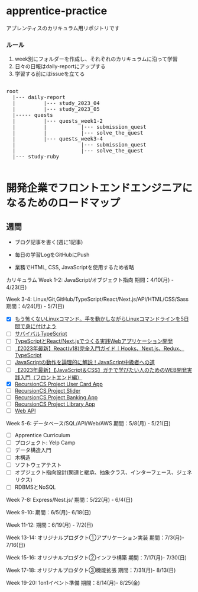 # apprentice-practice
アプレンティスのカリキュラム用リポジトリです

### ルール
1. week別にフォルダーを作成し、それぞれのカリキュラムに沿って学習
2. 日々の日報はdaily-reportにアップする
3. 学習する前にはissueを立てる

<pre>

root
  |--- daily-report
  |         |--- study_2023_04
  |         |--- study_2023_05
  |----- quests
  |         |--- quests_week1-2
  |         |           |--- submission_quest
  |         |           |--- solve_the_quest
  |         |--- quests_week3-4
  |                     |--- submission_quest
  |                     |--- solve_the_quest
  |--- study-ruby

</pre>

# 開発企業でフロントエンドエンジニアになるためのロードマップ

## 週間
- ブログ記事を書く(週に1記事)
- 毎日の学習LogをGitHubにPush


- 業務でHTML, CSS, JavaScriptを使用するため省略

カリキュラム
Week 1-2: JavaScript/オブジェクト指向
期間：4/10(月) - 4/23(日)

Week 3-4: Linux/Git,GitHub/TypeScript/React/Next.js/API/HTML/CSS/Sass
期間：4/24(月) - 5/7(日)
- [x] [もう怖くないLinuxコマンド。手を動かしながらLinuxコマンドラインを5日間で身に付けよう](https://www.udemy.com/share/102dIu3@olmtc9FfVwvpJhXWaXNOjjYK5u-LIBfnch4i6PUy_devfpbiNa284hc1gsWgcT4LbQ==/)
- [ ] [サバイバルTypeScript](https://typescriptbook.jp/)
- [ ] [TypeScriptとReact/Next.jsでつくる実践Webアプリケーション開発](https://amzn.asia/d/fosKH90)
- [ ] [【2023年最新】React(v18)完全入門ガイド｜Hooks、Next.js、Redux、TypeScript](https://www.udemy.com/share/106Nqw3@uFBWfnk1nPYzv8ji3t0N7YJAMI8TC8jHqt333CrCMGRJJcKVdFK4774dcelibxbZ2A==/)
- [ ] [JavaScriptの動作を論理的に解説！JavaScript中級者への道](https://www.udemy.com/share/102zAI3@wh5JyE8eVj0k_7c3z689jx7AM9jOqCMsszEJBuqtb60qeCHGqGSv-2BwCAWRNtjZlA==/)
- [ ] [【2023年最新】【JavaScript＆CSS】ガチで学びたい人のためのWEB開発実践入門（フロントエンド編）](https://www.udemy.com/share/102zAI3@fF-5KYcHQD15qPDTDn3ADpyTRymsT6JkIKScPvQlFJ-AFhxFAOSe3u2pfhc9rCVrPQ==/)
- [x] [RecursionCS Project User Card App](https://recursionist.io/)
- [ ] [RecursionCS Project Slider](https://recursionist.io/)
- [ ] [RecursionCS Project Banking App](https://recursionist.io/)
- [ ] [RecursionCS Project Library App](https://recursionist.io/)
- [ ] [Web API](https://amzn.asia/d/fDFVVkU)

Week 5-6: データベース/SQL/API/Web/AWS
期間：5/8(月) - 5/21(日)
- [ ] Apprentice Curriculum
- [ ] プロジェクト: Yelp Camp
- [ ] データ構造入門
- [ ] 木構造
- [ ] ソフトウェアテスト
- [ ] オブジェクト指向設計(関連と継承、抽象クラス、インターフェース、ジェネリクス)
- [ ] RDBMSとNoSQL

Week 7-8: Express/Nest.js/
期間：5/22(月) - 6/4(日)

Week 9-10:
期間：6/5(月)- 6/18(日)

Week 11-12:
期間：6/19(月) - 7/2(日)

Week 13-14: オリジナルプロダクト①アプリケーション実装
期間：7/3(月)- 7/16(日)

Week 15-16: オリジナルプロダクト②インフラ構築
期間：7/17(月)- 7/30(日)

Week 17-18: オリジナルプロダクト③機能拡張
期間：7/31(月)- 8/13(日)

Week 19-20: 1on1イベント準備
期間：8/14(月)- 8/25(金)
